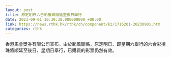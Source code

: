 ```yaml
---
layout: post
title: 原定明日六合彩攪珠順延至後日舉行
date: 2023-09-01 10:39:38.000000000 +08:00
link: https://news.rthk.hk/rthk/ch/component/k2/1716201-20230901.htm
categories: rthk
---
```


香港馬會獎券有限公司宣布，由於颱風關係，原定明日、即星期六舉行的六合彩攪珠將順延至後日、星期日舉行，已購買的彩票仍然有效。
